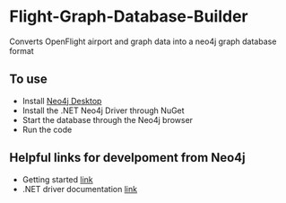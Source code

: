 # Flight-Graph-Database-Builder
Converts OpenFlight airport and graph data into a neo4j graph database format

## To use
- Install [Neo4j Desktop](https://neo4j.com/download/)
- Install the .NET Neo4j Driver through NuGet
- Start the database through the Neo4j browser
- Run the code

## Helpful links for develpoment from Neo4j
- Getting started [link](https://neo4j.com/docs/dotnet-manual/current/get-started/)
- .NET driver documentation [link](https://neo4j.com/docs/api/dotnet-driver/current/)
